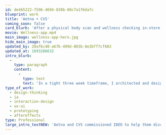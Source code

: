 ```yaml
---
id: de465222-7596-4694-830b-80c7a1f6da7c
blueprint: work
title: 'Aetna + CVS'
coming_soon: false
card_blurb: 'After a physical body scan and wellness checking in-store, users are able to follow their personalized wellness journey in this iOS app'
movie: Wellness-app.mp4
main_image: wellness-app-hero.jpg
hide_main_image: true
updated_by: 20afbc48-a67b-499d-803b-8e3bff7cf603
updated_at: 1693286632
intro_blurb:
  -
    type: paragraph
    content:
      -
        type: text
        text: 'In a tight three week timeframe, I architected and designed this app, with iterative working sessions with the client, and created this short video demoing it to allow the teams to continue to sell the concept internally with other stakeholders.'
type_of_work:
  - design-thinking
  - ia
  - interaction-design
  - ux-ui
  - prototyping
  - aftereffects
type: Professional
large_intro_textNEW: 'Aetna and CVS commissioned IDEO to help them discover how they might improve wellness for people who typically don''t think about it. Their solution: an in-store body scan followed by personalized suggestions. Aetna/CVS then came to Mad*Pow, known for expertise in digital behavioral change, to create to second part of the journey: in iOS app surfacing these suggestions in an easily consumable manner.'
---
```

